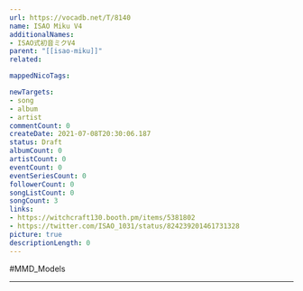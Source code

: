 ```yaml
---
url: https://vocadb.net/T/8140
name: ISAO Miku V4
additionalNames: 
- ISAO式初音ミクV4
parent: "[[isao-miku]]"
related:

mappedNicoTags:

newTargets:
- song
- album
- artist
commentCount: 0
createDate: 2021-07-08T20:30:06.187
status: Draft
albumCount: 0
artistCount: 0
eventCount: 0
eventSeriesCount: 0
followerCount: 0
songListCount: 0
songCount: 3
links: 
- https://witchcraft130.booth.pm/items/5381802
- https://twitter.com/ISAO_1031/status/824239201461731328
picture: true
descriptionLength: 0
---
```


#MMD_Models



---


